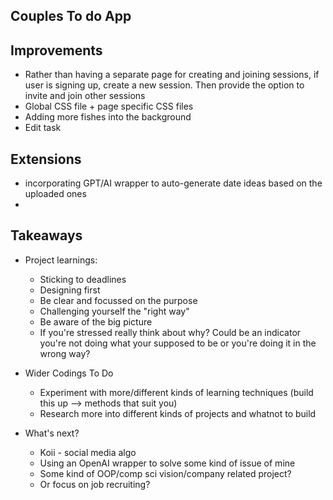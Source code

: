 ## Couples To do App

## Improvements
- Rather than having a separate page for creating and joining sessions, if user is signing up, create a new session. Then provide the option to invite and join other sessions
- Global CSS file + page specific CSS files
- Adding more fishes into the background
- Edit task

## Extensions
- incorporating GPT/AI wrapper to auto-generate date ideas based on the uploaded ones
- 

## Takeaways
- Project learnings:
  - Sticking to deadlines
  - Designing first
  - Be clear and focussed on the purpose
  - Challenging yourself the "right way"
  - Be aware of the big picture
  - If you're stressed really think about why? Could be an indicator you're not doing what your supposed to be or you're doing it in the wrong way?
    
- Wider Codings To Do
  - Experiment with more/different kinds of learning techniques (build this up --> methods that suit you)
  - Research more into different kinds of projects and whatnot to build
 
- What's next?
  - Koii - social media algo
  - Using an OpenAI wrapper to solve some kind of issue of mine
  - Some kind of OOP/comp sci vision/company related project?
  - Or focus on job recruiting?
